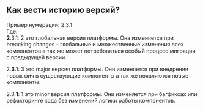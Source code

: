 ## Как вести историю версий?

  
Пример нумерации: 2.3.1  
Где:  
**2**.3.1: 2 это глобальная версия платформы. Она изменяется при breacking changes - глобальные и множественные изменения всех компонентов а так же может потребоваться особый процесс миграции с предыдущей версии.

2.**3**.1: 3 это major версия платформы. Они изменяется при внедрении новых фич в существующие компоненты а так же появляются новые компоненты.

2.3.**1**: 1 это minor версия платформы. Они изменяется при багфиксах или рефакторинге кода без изменений логики работы компонентов.
